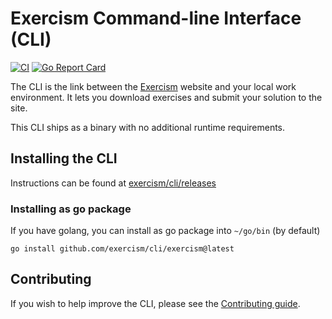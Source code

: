 # Exercism Command-line Interface (CLI)

[![CI](https://github.com/exercism/cli/actions/workflows/ci.yml/badge.svg)](https://github.com/exercism/cli/actions/workflows/ci.yml)
[![Go Report Card](https://goreportcard.com/badge/github.com/exercism/cli)](https://goreportcard.com/report/github.com/exercism/cli)

The CLI is the link between the [Exercism][exercism] website and your local work environment. It lets you download exercises and submit your solution to the site.

This CLI ships as a binary with no additional runtime requirements.

## Installing the CLI

Instructions can be found at [exercism/cli/releases](https://github.com/exercism/cli/releases)

### Installing as go package

If you have golang, you can install as go package into `~/go/bin` (by default)
``` shell
go install github.com/exercism/cli/exercism@latest
```


## Contributing

If you wish to help improve the CLI, please see the [Contributing guide][contributing].

[exercism]: http://exercism.io
[contributing]: /CONTRIBUTING.md
